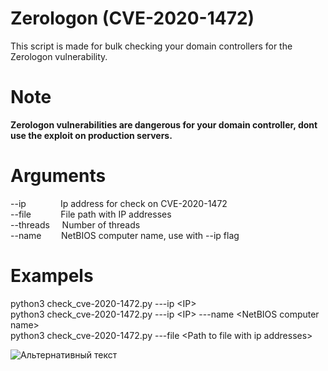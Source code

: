 
# Zerologon (CVE-2020-1472)
This script is made for bulk checking your domain controllers for the Zerologon vulnerability.

# Note
__Zerologon vulnerabilities are dangerous for your domain controller, dont use the exploit on production servers.__ 

# Arguments
  --ip&nbsp;&nbsp;&nbsp;&nbsp;&nbsp;&nbsp;&nbsp;&nbsp;&nbsp;&nbsp;&nbsp;&nbsp;&nbsp;&nbsp;Ip address for check on CVE-2020-1472  
  --file&nbsp;&nbsp;&nbsp;&nbsp;&nbsp;&nbsp;&nbsp;&nbsp;&nbsp;&nbsp;&nbsp;&nbsp;File path with IP addresses  
  --threads&nbsp;&nbsp;&nbsp;&nbsp;&nbsp;Number of threads  
  --name&nbsp;&nbsp;&nbsp;&nbsp;&nbsp;&nbsp;&nbsp;&nbsp;NetBIOS computer name, use with --ip flag  

# Exampels
  python3 check_cve-2020-1472.py ---ip &lt;IP>  
  python3 check_cve-2020-1472.py ---ip &lt;IP> ---name &lt;NetBIOS computer name>  
  python3 check_cve-2020-1472.py ---file &lt;Path to file with ip addresses>  

![Альтернативный текст](https://github.com/WiIs0n/Zerologon_CVE-2020-1472/blob/master/img/scrin.png)
